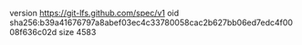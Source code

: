 version https://git-lfs.github.com/spec/v1
oid sha256:b39a41676797a8abef03ec4c33780058cac2b627bb06ed7edc4f0008f636c02d
size 4583
